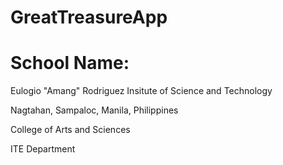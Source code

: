 # GreatTreasureApp

# School Name:
Eulogio "Amang" Rodriguez Insitute of Science and Technology

Nagtahan, Sampaloc, Manila, Philippines

College of Arts and Sciences

ITE Department
